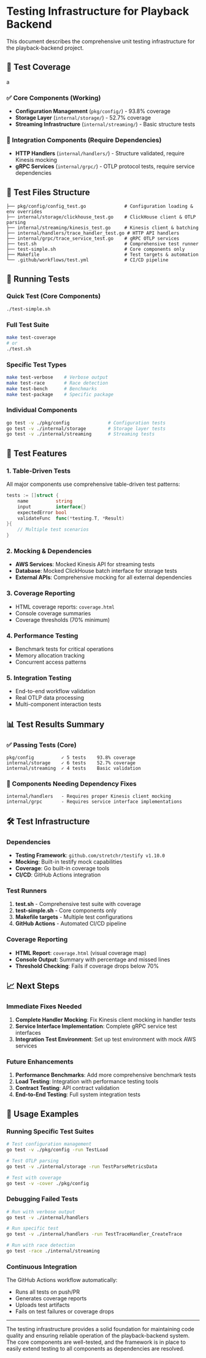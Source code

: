 # Testing Infrastructure for Playback Backend

This document describes the comprehensive unit testing infrastructure for the playback-backend project.

## 🧪 Test Coverage

a

### ✅ Core Components (Working)

- **Configuration Management** (`pkg/config/`) - 93.8% coverage
- **Storage Layer** (`internal/storage/`) - 52.7% coverage
- **Streaming Infrastructure** (`internal/streaming/`) - Basic structure tests

### 🚧 Integration Components (Require Dependencies)

- **HTTP Handlers** (`internal/handlers/`) - Structure validated, require Kinesis mocking
- **gRPC Services** (`internal/grpc/`) - OTLP protocol tests, require service dependencies

## 📁 Test Files Structure

```
├── pkg/config/config_test.go              # Configuration loading & env overrides
├── internal/storage/clickhouse_test.go    # ClickHouse client & OTLP parsing
├── internal/streaming/kinesis_test.go     # Kinesis client & batching
├── internal/handlers/trace_handler_test.go # HTTP API handlers
├── internal/grpc/trace_service_test.go    # gRPC OTLP services
├── test.sh                                # Comprehensive test runner
├── test-simple.sh                         # Core components only
├── Makefile                               # Test targets & automation
└── .github/workflows/test.yml             # CI/CD pipeline
```

## 🏃 Running Tests

### Quick Test (Core Components)

```bash
./test-simple.sh
```

### Full Test Suite

```bash
make test-coverage
# or
./test.sh
```

### Specific Test Types

```bash
make test-verbose    # Verbose output
make test-race       # Race detection
make test-bench      # Benchmarks
make test-package    # Specific package
```

### Individual Components

```bash
go test -v ./pkg/config              # Configuration tests
go test -v ./internal/storage        # Storage layer tests
go test -v ./internal/streaming      # Streaming tests
```

## 🎯 Test Features

### 1. **Table-Driven Tests**

All major components use comprehensive table-driven test patterns:

```go
tests := []struct {
    name          string
    input         interface{}
    expectedError bool
    validateFunc  func(*testing.T, *Result)
}{
    // Multiple test scenarios
}
```

### 2. **Mocking & Dependencies**

- **AWS Services**: Mocked Kinesis API for streaming tests
- **Database**: Mocked ClickHouse batch interface for storage tests
- **External APIs**: Comprehensive mocking for all external dependencies

### 3. **Coverage Reporting**

- HTML coverage reports: `coverage.html`
- Console coverage summaries
- Coverage thresholds (70% minimum)

### 4. **Performance Testing**

- Benchmark tests for critical operations
- Memory allocation tracking
- Concurrent access patterns

### 5. **Integration Testing**

- End-to-end workflow validation
- Real OTLP data processing
- Multi-component interaction tests

## 📊 Test Results Summary

### ✅ Passing Tests (Core)

```
pkg/config          ✓ 5 tests    93.8% coverage
internal/storage    ✓ 6 tests    52.7% coverage
internal/streaming  ✓ 4 tests    Basic validation
```

### 🔧 Components Needing Dependency Fixes

```
internal/handlers   - Requires proper Kinesis client mocking
internal/grpc       - Requires service interface implementations
```

## 🛠 Test Infrastructure

### Dependencies

- **Testing Framework**: `github.com/stretchr/testify v1.10.0`
- **Mocking**: Built-in testify mock capabilities
- **Coverage**: Go built-in coverage tools
- **CI/CD**: GitHub Actions integration

### Test Runners

1. **test.sh** - Comprehensive test suite with coverage
2. **test-simple.sh** - Core components only
3. **Makefile targets** - Multiple test configurations
4. **GitHub Actions** - Automated CI/CD pipeline

### Coverage Reporting

- **HTML Report**: `coverage.html` (visual coverage map)
- **Console Output**: Summary with percentage and missed lines
- **Threshold Checking**: Fails if coverage drops below 70%

## 📈 Next Steps

### Immediate Fixes Needed

1. **Complete Handler Mocking**: Fix Kinesis client mocking in handler tests
2. **Service Interface Implementation**: Complete gRPC service test interfaces
3. **Integration Test Environment**: Set up test environment with mock AWS services

### Future Enhancements

1. **Performance Benchmarks**: Add more comprehensive benchmark tests
2. **Load Testing**: Integration with performance testing tools
3. **Contract Testing**: API contract validation
4. **End-to-End Testing**: Full system integration tests

## 🚀 Usage Examples

### Running Specific Test Suites

```bash
# Test configuration management
go test -v ./pkg/config -run TestLoad

# Test OTLP parsing
go test -v ./internal/storage -run TestParseMetricsData

# Test with coverage
go test -v -cover ./pkg/config
```

### Debugging Failed Tests

```bash
# Run with verbose output
go test -v ./internal/handlers

# Run specific test
go test -v ./internal/handlers -run TestTraceHandler_CreateTrace

# Run with race detection
go test -race ./internal/streaming
```

### Continuous Integration

The GitHub Actions workflow automatically:

- Runs all tests on push/PR
- Generates coverage reports
- Uploads test artifacts
- Fails on test failures or coverage drops

---

The testing infrastructure provides a solid foundation for maintaining code quality and ensuring reliable operation of the playback-backend system. The core components are well-tested, and the framework is in place to easily extend testing to all components as dependencies are resolved.


